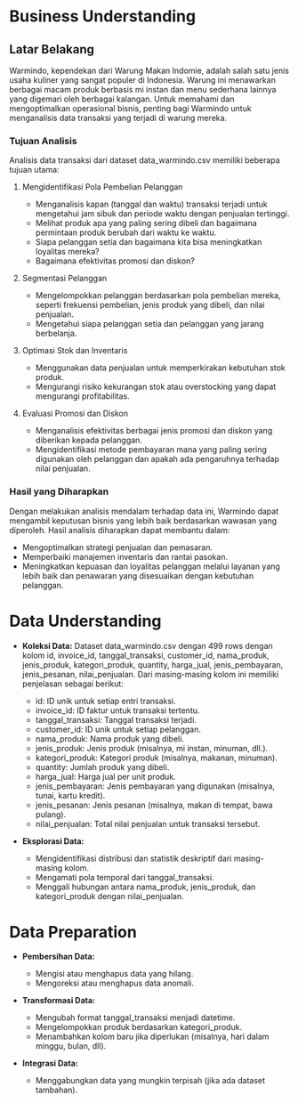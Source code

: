 <h1> Business Understanding </h1>

<h2> Latar Belakang </h2>

Warmindo, kependekan dari Warung Makan Indomie, adalah salah satu jenis usaha kuliner yang sangat populer di Indonesia. Warung ini menawarkan berbagai macam produk berbasis mi instan dan menu sederhana lainnya yang digemari oleh berbagai kalangan. Untuk memahami dan mengoptimalkan operasional bisnis, penting bagi Warmindo untuk menganalisis data transaksi yang terjadi di warung mereka.

<h3> Tujuan Analisis </h3>

Analisis data transaksi dari dataset data_warmindo.csv memiliki beberapa tujuan utama:

1. Mengidentifikasi Pola Pembelian Pelanggan
    - Menganalisis kapan (tanggal dan waktu) transaksi terjadi untuk mengetahui jam sibuk dan periode waktu dengan penjualan tertinggi.
    - Melihat produk apa yang paling sering dibeli dan bagaimana permintaan produk berubah dari waktu ke waktu.
    - Siapa pelanggan setia dan bagaimana kita bisa meningkatkan loyalitas mereka?
    - Bagaimana efektivitas promosi dan diskon?

2. Segmentasi Pelanggan
    - Mengelompokkan pelanggan berdasarkan pola pembelian mereka, seperti frekuensi pembelian, jenis produk yang dibeli, dan nilai penjualan.
    - Mengetahui siapa pelanggan setia dan pelanggan yang jarang berbelanja.

3. Optimasi Stok dan Inventaris
    - Menggunakan data penjualan untuk memperkirakan kebutuhan stok produk.
    - Mengurangi risiko kekurangan stok atau overstocking yang dapat mengurangi profitabilitas.

4. Evaluasi Promosi dan Diskon
    - Menganalisis efektivitas berbagai jenis promosi dan diskon yang diberikan kepada pelanggan.
    - Mengidentifikasi metode pembayaran mana yang paling sering digunakan oleh pelanggan dan apakah ada pengaruhnya terhadap nilai penjualan.

<h3> Hasil yang Diharapkan </h3>

Dengan melakukan analisis mendalam terhadap data ini, Warmindo dapat mengambil keputusan bisnis yang lebih baik berdasarkan wawasan yang diperoleh. Hasil analisis diharapkan dapat membantu dalam:

- Mengoptimalkan strategi penjualan dan pemasaran.
- Memperbaiki manajemen inventaris dan rantai pasokan.
- Meningkatkan kepuasan dan loyalitas pelanggan melalui layanan yang lebih baik dan penawaran yang disesuaikan dengan kebutuhan pelanggan.

<h1> Data Understanding </h1>

- **Koleksi Data:** Dataset data_warmindo.csv dengan 499 rows dengan kolom id, invoice_id, tanggal_transaksi, customer_id, nama_produk, jenis_produk, kategori_produk, quantity, harga_jual, jenis_pembayaran, jenis_pesanan, nilai_penjualan. Dari masing-masing kolom ini memiliki penjelasan sebagai berikut:

    - id: ID unik untuk setiap entri transaksi.
    - invoice_id: ID faktur untuk transaksi tertentu.
    - tanggal_transaksi: Tanggal transaksi terjadi.
    - customer_id: ID unik untuk setiap pelanggan.
    - nama_produk: Nama produk yang dibeli.
    - jenis_produk: Jenis produk (misalnya, mi instan, minuman, dll.).
    - kategori_produk: Kategori produk (misalnya, makanan, minuman).
    - quantity: Jumlah produk yang dibeli.
    - harga_jual: Harga jual per unit produk.
    - jenis_pembayaran: Jenis pembayaran yang digunakan (misalnya, tunai, kartu kredit).
    - jenis_pesanan: Jenis pesanan (misalnya, makan di tempat, bawa pulang).
    - nilai_penjualan: Total nilai penjualan untuk transaksi tersebut.

- **Eksplorasi Data:**
    - Mengidentifikasi distribusi dan statistik deskriptif dari masing-masing kolom.
    - Mengamati pola temporal dari tanggal_transaksi.
    - Menggali hubungan antara nama_produk, jenis_produk, dan kategori_produk dengan nilai_penjualan.

<h1> Data Preparation </h1>

- **Pembersihan Data:**
    - Mengisi atau menghapus data yang hilang.
    - Mengoreksi atau menghapus data anomali.

- **Transformasi Data:**
    - Mengubah format tanggal_transaksi menjadi datetime.
    - Mengelompokkan produk berdasarkan kategori_produk.
    - Menambahkan kolom baru jika diperlukan (misalnya, hari dalam minggu, bulan, dll).

- **Integrasi Data:**
    - Menggabungkan data yang mungkin terpisah (jika ada dataset tambahan).  
